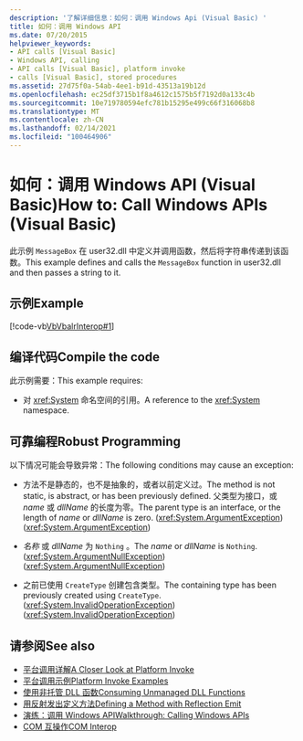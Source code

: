 ```yaml
---
description: '了解详细信息：如何：调用 Windows Api (Visual Basic) '
title: 如何：调用 Windows API
ms.date: 07/20/2015
helpviewer_keywords:
- API calls [Visual Basic]
- Windows API, calling
- API calls [Visual Basic], platform invoke
- calls [Visual Basic], stored procedures
ms.assetid: 27d75f0a-54ab-4ee1-b91d-43513a19b12d
ms.openlocfilehash: ec25df3715b1f8a4612c1575b5f7192d0a133c4b
ms.sourcegitcommit: 10e719780594efc781b15295e499c66f316068b8
ms.translationtype: MT
ms.contentlocale: zh-CN
ms.lasthandoff: 02/14/2021
ms.locfileid: "100464906"
---
```

# <a name="how-to-call-windows-apis-visual-basic"></a><span data-ttu-id="a2e21-103">如何：调用 Windows API (Visual Basic)</span><span class="sxs-lookup"><span data-stu-id="a2e21-103">How to: Call Windows APIs (Visual Basic)</span></span>

<span data-ttu-id="a2e21-104">此示例 `MessageBox` 在 user32.dll 中定义并调用函数，然后将字符串传递到该函数。</span><span class="sxs-lookup"><span data-stu-id="a2e21-104">This example defines and calls the `MessageBox` function in user32.dll and then passes a string to it.</span></span>  
  
## <a name="example"></a><span data-ttu-id="a2e21-105">示例</span><span class="sxs-lookup"><span data-stu-id="a2e21-105">Example</span></span>  

 [!code-vb[VbVbalrInterop#1](~/samples/snippets/visualbasic/VS_Snippets_VBCSharp/VbVbalrInterop/VB/Class1.vb#1)]  
  
## <a name="compile-the-code"></a><span data-ttu-id="a2e21-106">编译代码</span><span class="sxs-lookup"><span data-stu-id="a2e21-106">Compile the code</span></span>  

 <span data-ttu-id="a2e21-107">此示例需要：</span><span class="sxs-lookup"><span data-stu-id="a2e21-107">This example requires:</span></span>  
  
- <span data-ttu-id="a2e21-108">对 <xref:System> 命名空间的引用。</span><span class="sxs-lookup"><span data-stu-id="a2e21-108">A reference to the <xref:System> namespace.</span></span>  
  
## <a name="robust-programming"></a><span data-ttu-id="a2e21-109">可靠编程</span><span class="sxs-lookup"><span data-stu-id="a2e21-109">Robust Programming</span></span>  

 <span data-ttu-id="a2e21-110">以下情况可能会导致异常：</span><span class="sxs-lookup"><span data-stu-id="a2e21-110">The following conditions may cause an exception:</span></span>  
  
- <span data-ttu-id="a2e21-111">方法不是静态的，也不是抽象的，或者以前定义过。</span><span class="sxs-lookup"><span data-stu-id="a2e21-111">The method is not static, is abstract, or has been previously defined.</span></span> <span data-ttu-id="a2e21-112">父类型为接口，或 *name* 或 *dllName* 的长度为零。</span><span class="sxs-lookup"><span data-stu-id="a2e21-112">The parent type is an interface, or the length of *name* or *dllName* is zero.</span></span> <span data-ttu-id="a2e21-113">(<xref:System.ArgumentException>)</span><span class="sxs-lookup"><span data-stu-id="a2e21-113">(<xref:System.ArgumentException>)</span></span>  
  
- <span data-ttu-id="a2e21-114">*名称* 或 *dllName* 为 `Nothing` 。</span><span class="sxs-lookup"><span data-stu-id="a2e21-114">The *name* or *dllName* is `Nothing`.</span></span> <span data-ttu-id="a2e21-115">(<xref:System.ArgumentNullException>)</span><span class="sxs-lookup"><span data-stu-id="a2e21-115">(<xref:System.ArgumentNullException>)</span></span>  
  
- <span data-ttu-id="a2e21-116">之前已使用 `CreateType` 创建包含类型。</span><span class="sxs-lookup"><span data-stu-id="a2e21-116">The containing type has been previously created using `CreateType`.</span></span> <span data-ttu-id="a2e21-117">(<xref:System.InvalidOperationException>)</span><span class="sxs-lookup"><span data-stu-id="a2e21-117">(<xref:System.InvalidOperationException>)</span></span>  
  
## <a name="see-also"></a><span data-ttu-id="a2e21-118">请参阅</span><span class="sxs-lookup"><span data-stu-id="a2e21-118">See also</span></span>

- [<span data-ttu-id="a2e21-119">平台调用详解</span><span class="sxs-lookup"><span data-stu-id="a2e21-119">A Closer Look at Platform Invoke</span></span>](../../../framework/interop/consuming-unmanaged-dll-functions.md#a-closer-look-at-platform-invoke)
- [<span data-ttu-id="a2e21-120">平台调用示例</span><span class="sxs-lookup"><span data-stu-id="a2e21-120">Platform Invoke Examples</span></span>](../../../framework/interop/platform-invoke-examples.md)
- [<span data-ttu-id="a2e21-121">使用非托管 DLL 函数</span><span class="sxs-lookup"><span data-stu-id="a2e21-121">Consuming Unmanaged DLL Functions</span></span>](../../../framework/interop/consuming-unmanaged-dll-functions.md)
- <span data-ttu-id="a2e21-122">[用反射发出定义方法](/previous-versions/dotnet/netframework-4.0/w63y4d4f(v=vs.100))</span><span class="sxs-lookup"><span data-stu-id="a2e21-122">[Defining a Method with Reflection Emit](/previous-versions/dotnet/netframework-4.0/w63y4d4f(v=vs.100))</span></span>
- [<span data-ttu-id="a2e21-123">演练：调用 Windows API</span><span class="sxs-lookup"><span data-stu-id="a2e21-123">Walkthrough: Calling Windows APIs</span></span>](walkthrough-calling-windows-apis.md)
- [<span data-ttu-id="a2e21-124">COM 互操作</span><span class="sxs-lookup"><span data-stu-id="a2e21-124">COM Interop</span></span>](index.md)
